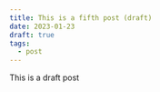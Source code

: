 ```yaml
---
title: This is a fifth post (draft)
date: 2023-01-23
draft: true
tags:
  - post
---
```


This is a draft post
